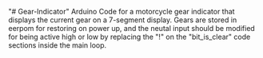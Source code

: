 "# Gear-Indicator" 
Arduino Code for a motorcycle gear indicator 
that displays the current gear on a 7-segment display.
Gears are stored in eerpom for restoring on power up, and
the neutal input should be modified for being active high or 
low by replacing the "!" on the "bit_is_clear" code sections 
inside the main loop.
